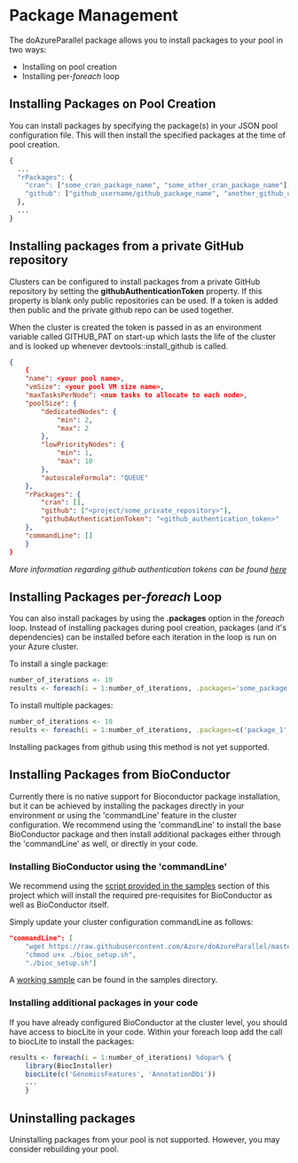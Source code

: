 # Package Management

The doAzureParallel package allows you to install packages to your pool in two ways:
- Installing on pool creation
- Installing per-*foreach* loop

## Installing Packages on Pool Creation
You can install packages by specifying the package(s) in your JSON pool configuration file. This will then install the specified packages at the time of pool creation.

```R
{
  ...
  "rPackages": {
    "cran": ["some_cran_package_name", "some_other_cran_package_name"],
    "github": ["github_username/github_package_name", "another_github_username/another_github_package_name"]
  },
  ...
}
```

## Installing packages from a private GitHub repository

Clusters can be configured to install packages from a private GitHub repository by setting the __githubAuthenticationToken__ property. If this property is blank only public repositories can be used. If a token is added then public and the private github repo can be used together.

When the cluster is created the token is passed in as an environment variable called GITHUB\_PAT on start-up which lasts the life of the cluster and is looked up whenever devtools::install_github is called.

```json
{
    {
    "name": <your pool name>,
    "vmSize": <your pool VM size name>,
    "maxTasksPerNode": <num tasks to allocate to each node>,
    "poolSize": {
        "dedicatedNodes": {
            "min": 2,
            "max": 2
        },
        "lowPriorityNodes": {
            "min": 1,
            "max": 10
        },
        "autoscaleFormula": "QUEUE"
    },
    "rPackages": {
        "cran": [],
        "github": ["<project/some_private_repository>"],
        "githubAuthenticationToken": "<github_authentication_token>"
    },
    "commandLine": []
    }
}
```

_More information regarding github authentication tokens can be found [here](https://help.github.com/articles/creating-a-personal-access-token-for-the-command-line/)_

## Installing Packages per-*foreach* Loop
You can also install packages by using the **.packages** option in the *foreach* loop. Instead of installing packages during pool creation, packages (and it's dependencies) can be installed before each iteration in the loop is run on your Azure cluster.

To install a single package:
```R
number_of_iterations <- 10
results <- foreach(i = 1:number_of_iterations, .packages='some_package') %dopar% { ... }
```

To install multiple packages:
```R
number_of_iterations <- 10
results <- foreach(i = 1:number_of_iterations, .packages=c('package_1', 'package_2')) %dopar% { ... }
```

Installing packages from github using this method is not yet supported.

## Installing Packages from BioConductor
Currently there is no native support for Bioconductor package installation, but it can be achieved by installing the packages directly in your environment or using the 'commandLine' feature in the cluster configuration. We recommend using the 'commandLine' to install the base BioConductor package and then install additional packages either through the 'commandLine' as well, or directly in your code.

### Installing BioConductor using the 'commandLine'

We recommend using the [script provided in the samples](../samples/package_management/bioc_setup.sh) section of this project which will install the required pre-requisites for BioConductor as well as BioConductor itself.

Simply update your cluster configuration commandLine as follows:
```json
"commandLine": [
    "wget https://raw.githubusercontent.com/Azure/doAzureParallel/master/samples/package_management/bioc_setup.sh",
    "chmod u+x ./bioc_setup.sh",
    "./bioc_setup.sh"]
```

A [working sample](../samples/package_management/bioconductor_cluster.json) can be found in the samples directory.

### Installing additional packages in your code

If you have already configured BioConductor at the cluster level, you should have access to biocLite in your code. Within your foreach loop add the call to biocLite to install the packages:

```r
results <- foreach(i = 1:number_of_iterations) %dopar% { 
    library(BiocInstaller)
    biocLite(c('GenomicsFeatures', 'AnnotationDbi'))
    ...
    }
```

## Uninstalling packages
Uninstalling packages from your pool is not supported. However, you may consider rebuilding your pool.

